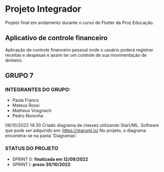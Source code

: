 # Projeto Integrador
 Projeto final em andamento durante o curso de Flutter da Proz Educação.
 
## Aplicativo de controle financeiro
  Aplicação de controle financeiro pessoal onde o usuário poderá registrar receitas e despesas e assim ter um controle de sua movimentação de dinheiro.

## GRUPO 7
### INTEGRANTES DO GRUPO:
 - Paula Franco
 - Mateus Rossi
 - Matheus Vosgnach
 - Pedro Noronha
 
 08/10/2022 14:30 Criado diagrama de classes utilizando StarUML.
 Software que pode ser adquirido em: https://staruml.io/
 No projeto, o diagrama enconetra-se na pasta 'Diagramas'.

 ### STATUS DO PROJETO
- SPRINT 0: **finalizada em 12/09/2022**
- SPRINT I: **prazo 30/10/2022**
